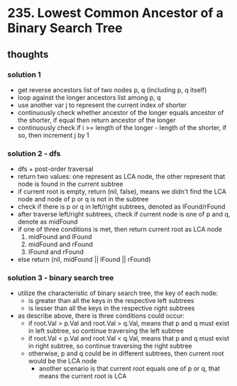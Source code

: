 # 235. Lowest Common Ancestor of a Binary Search Tree

## thoughts

### solution 1

- get reverse ancestors list of two nodes p, q (including p, q itself)
- loop against the longer ancestors list among p, q
- use another var j to represent the current index of shorter
- continuously check whether ancestor of the longer equals ancestor of the shorter, if equal then return ancestor of the longer
- continuously check if i >= length of the longer - length of the shorter, if so, then increment j by 1

### solution 2 - dfs

- dfs + post-order traversal
- return two values: one represent as LCA node, the other represent that node is found in the current subtree
- if current root is empty, return (nil, false), means we didn't find the LCA node and node of p or q is not in the subtree
- check if there is p or q in left/right subtrees, denoted as lFound/rFound
- after traverse left/right subtrees, check if current node is one of p and q, denote as midFound
- if one of three conditions is met, then return current root as LCA node
  1. midFound and lFound
  2. midFound and rFound
  3. lFound and rFound
- else return (nil, midFound || lFound || rFound)  
 
### solution 3 - binary search tree

- utilize the characteristic of binary search tree, the key of each node:
  - is greater than all the keys in the respective left subtrees
  - is lesser than all the keys in the respective right subtrees
- as describe above, there is three conditions could occur: 
  - if root.Val > p.Val and root.Val > q.Val, means that p and q must exist in left subtree, so continue traversing the left subtree 
  - if root.Val < p.Val and root.Val < q.Val, means that p and q must exist in right subtree, so continue traversing the right subtree
  - otherwise, p and q could be in different subtrees, then current root would be the LCA node
    - another scenario is that current root equals one of p or q, that means the current root is LCA